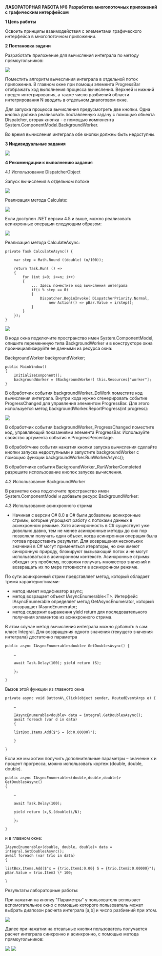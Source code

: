 ﻿**ЛАБОРАТОРНАЯ РАБОТА №6**
**Разработка многопоточных приложений с графическим интерфейсом**

**1  Цель работы**

Освоить принципы взаимодействия с элементами графического интерфейса в многопоточном приложении.

**2  Постановка задачи**

Разработать приложение для вычисления интеграла по методу прямоугольников:

![](images/task/function.PNG)

Поместить алгоритм вычеслиния интеграла в отдельной поток приложения. В главном окне при помощи элемента ProgressBar отображать ход выполнения процесса вычесления. Верхней и нижний предел интегрирования, а также число разбиений области интегрирования N вводить в отдельном диалоговом окне.

Для запуска процесса вычисления предусмотреть две кнопки. Одна кнопка должна реализовать поставленную задачу с помощью обьекта Dispatcher, вторая кнопка - с помощью компонента System.ComponentModel.BackgroundWorker.

Во время вычисления интеграла обе кнопки должны быть недоступны.

**3 Индивидуальные задания**

![](images/task/my-func.PNG)

**4 Рекомендации к выполнению задания**

4.1 Использование DispatcherObject

Запуск вычисления в отдельном потоке

![](images/task/4.1.1.png)

Реализация метода Calculate:

![](images/task/4.1.2.png)

Если доступен .NET версии 4.5 и выше, можно реализовать асинхронные операции следующим образом:

![](images/task/4.1.3.png)

Реализация метода CalculateAsync:

```
private Task CalculateAsync() {

    var step = Math.Round ((double) (n/100));
    
    return Task.Run( () =>
    {
        for (int i=0; i<=n; i++)
        {
            ... Здесь поместите код вычисления интеграла
            if(i % step == 0)
            {
                Dispatcher.BeginInvoke( DispatcherPriority.Normal,
                    new Action(() => pBar.Value = i/step));
            }
        }
    });
}
 ```
![](images/task/4.1.4.png)

В коде окна подключите пространство имен System.ComponentModel, опишите переменнную типа BackgroundWorker и в конструкторе окна проинициализируйте ее данными из ресурса окна:

BackgroundWorker backgroundWorker;
```
public MainWindow()
{
    InitializeConponent();
    backgroundWorker = (BackgroundWorker) this.Resources["worker"];
}
```

В обработчик события backgroundWorker_DoWork поместите код вычисления интеграла. Внутри кода нужно сгенерировать событие ProgressChanged для управления элементом ProgressBar. Для этого используется метод backgroundWorker.ReportProgress(int progress):

![](images/task/4.1.5.png)

В обработчик события backgroundWorker_ProgressChanged поместите код, управляющий показаниями элемента ProgressBar. Используйте свойство аргумента события e.ProgressPercentage.

В обрабобтчике события нажатия кнопки запуска вычисления сделайте кнопки запуска недоступными и запустите backgroundWorker с помощью функции backgroundWorker.RunWorkerAsync();

В обработчике события BackgroundWorker_RunWorkerCompleted разрешите использование кнопок запуска вычисления.

4.2 Использование BackgroundWorker

В разметке окна подключите пространство имен System.ComponentModel и добавьте ресурс BackgroundWorker:



4.3 Использование асинхронного стрима 

- Начиная с версии C# 8.0 в C# были добавлены асинхронные стримы, которые  упрощают  работу  с  потоками  данных  в  асинхронном режиме. Хотя асинхронность в C# существует уже довольно давно, тем не менее асинхронные методы до сих пор позволяли получать один объект, когда асинхронная операция была готова предоставить результат.  Для  возвращения  нескольких  значений  в  C#  могут применяться  итераторы,  но  они  имеют  синхронную  природу, блокируют  вызывающий  поток  и  не  могут  использоваться  в асинхронном контексте. Асинхронные стримы обходят эту проблему, позволяя  получать  множество  значений  и  возвращать  их  по  мере готовности в асинхронном режиме. 

По сути асинхронный стрим представляет метод, который обладает тремя характеристиками: 

- метод имеет модификатор async; 
- метод возращает объект IAsyncEnumerable\<T\>. Интерфейс IAsyncEnumerable определяет метод GetAsyncEnumerator, который возвращает IAsyncEnumerator; 
- метод содержит выражения yield return для последовательного получения элементов из асинхронного стрима. 

В этом случае метод вычисления интеграла можно добавить в сам класс Integral. Для возвращения одного значения (текущего значения интеграла) достаточно параметра <double> 
```
public async IAsyncEnumerable<double> GetDoublesAsync() { 

    … 
    
    await Task.Delay(100); yield return (S); 
    
    }; 

}
``` 

Вызов этой функции из главного окна 
```
private async void ButtonA\_Click(object sender, RoutedEventArgs e) { 

    … 
    
    IAsyncEnumerable<double> data = integral.GetDoublesAsync(); 
    await foreach (var d in data)     
    { 
    
    listBox.Items.Add($"S = {d:0.00000}"); 
    
    } 

}
```

Если же мы хотим получить дополнительные параметры – значение x и процент прогресса, можно использовать кортеж (double, double, double). 
```
public async IAsyncEnumerable<(double,double,double)> GetDoublesAsync()
{ 

    … 
    
    await Task.Delay(100);
    
    yield return (x,S,(double)i/N); 
    
    }; 

} 
```
и в главном окне: 
```
IAsyncEnumerable<(double, double, double)> data = integral.GetDoublesAsync();
await foreach (var trio in data) 
{ 

listBox.Items.Add($"x = {trio.Item1:0.00} S = {trio.Item2:0.00000}"); pBar.Value = trio.Item3 \* 100;

} 
```

Результаты лабораторные работы:

При нажатии на кнопку "Параметры" у пользователя всплывает вспомогательное окно с помощью которого пользователь может выбрать диапозон расчета интеграла [a,b] и число разбиений при этом.

![](images/results/parameters.PNG)

Далее при нажатии на отсальные кнопки пользователь получается расчет интеграла синхронно и асинхронно, с помощью метода прямоугольников:

![](images/results/processing.PNG)
![](images/results/result.PNG)
